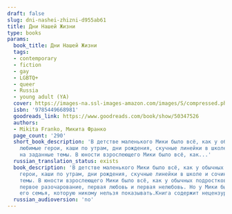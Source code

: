 ```yaml
---
draft: false
slug: dni-nashei-zhizni-d955ab61
title: Дни Нашей Жизни
type: books
params:
  book_title: Дни Нашей Жизни
  tags:
  - contemporary
  - fiction
  - gay
  - LGBTQ+
  - queer
  - Russia
  - young adult (YA)
  cover: https://images-na.ssl-images-amazon.com/images/S/compressed.photo.goodreads.com/books/1578398401i/50347526.jpg
  isbn: '9785449668981'
  goodreads_link: https://www.goodreads.com/book/show/50347526
  authors:
  - Mikita Franko, Микита Франко
  page_count: '290'
  short_book_description: 'В детстве маленького Мики было всё, как у обычных детей:
    любимые герои, каши по утрам, дни рождения, скучные линейки в школе и сочинения
    на заданные темы. В юности взрослеющего Мики было всё, как...'
  russian_translation_status: exists
  book_description: 'В детстве маленького Мики было всё, как у обычных детей: любимые
    герои, каши по утрам, дни рождения, скучные линейки в школе и сочинения на заданные
    темы. В юности взрослеющего Мики было всё, как у обычных подростков: первая драка,
    первое разочарование, первая любовь и первая нелюбовь. Но у Мики была одна тайна:
    его семья, которую никому нельзя показывать.Книга содержит нецензурную брань.'
  russian_audioversion: 'no'
---
```

